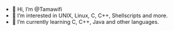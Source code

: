 - 👋 Hi, I’m @Tamawifi
- 👀 I’m interested in UNIX, Linux, C, C++, Shellscripts and more.
- 🌱 I’m currently learning C, C++, Java and other languages.

<!---
Tamawifi/Tamawifi is a ✨ special ✨ repository because its `README.md` (this file) appears on your GitHub profile.
You can click the Preview link to take a look at your changes.
--->
